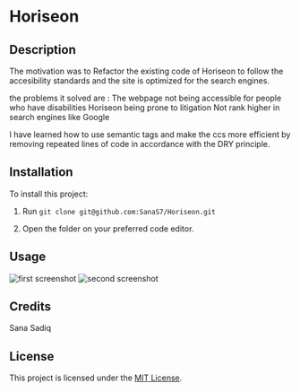 # Horiseon

## Description

The motivation was to Refactor the existing code of Horiseon to follow the accesibility standards and the site is optimized for the search engines.     

the problems it solved are :
The webpage not being accessible for people who have disabilities
Horiseon being prone to litigation
Not rank higher in search engines like Google

I have learned how to use semantic tags and make the ccs more efficient by removing repeated lines of code in accordance with the DRY principle.

## Installation

To install this project:
1. Run
`git clone git@github.com:SanaS7/Horiseon.git`

2. Open the folder on your preferred code editor.


## Usage

<img src="Develop/assets/images/Screeshot1.png" alt="first screenshot">
<img src="Develop/assets/images/Screeshot2.png" alt="second screenshot">


## Credits

Sana Sadiq

## License

This project is licensed under the [MIT License](https://opensource.org/license/mit/).
